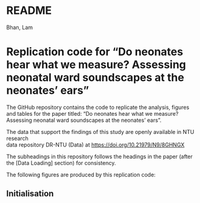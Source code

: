 # README
Bhan, Lam

# Replication code for “Do neonates hear what we measure? Assessing neonatal ward soundscapes at the neonates’ ears”

The GitHub repository contains the code to replicate the analysis,
figures and tables for the paper titled: “Do neonates hear what we
measure? Assessing neonatal ward soundscapes at the neonates’ ears”.

The data that support the findings of this study are openly available in
NTU research  
data repository DR-NTU (Data) at <https://doi.org/10.21979/N9/8GHNGX>

The subheadings in this repository follows the headings in the paper
(after the \[Data Loading\] section) for consistency.

The following figures are produced by this replication code:

## Initialisation
